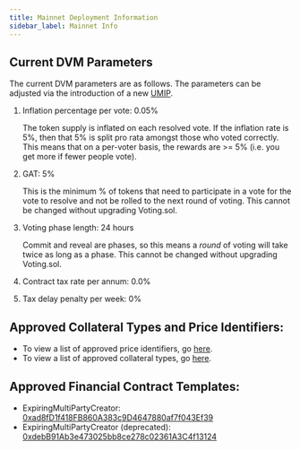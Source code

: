 ```yaml
---
title: Mainnet Deployment Information
sidebar_label: Mainnet Info
---
```


## Current DVM Parameters

The current DVM parameters are as follows. The parameters can be adjusted via
the introduction of a new [UMIP](uma-tokenholders/umips.md).

1. Inflation percentage per vote: 0.05%

   The token supply is inflated on each resolved vote. If the inflation rate is
   5%, then that 5% is split pro rata amongst those who voted correctly. This
   means that on a per-voter basis, the rewards are >= 5% (i.e. you get more if
   fewer people vote).

2. GAT: 5%

   This is the minimum % of tokens that need to participate in a vote for the
   vote to resolve and not be rolled to the next round of voting. This cannot be
   changed without upgrading Voting.sol.

3. Voting phase length: 24 hours

   Commit and reveal are phases, so this means a _round_ of voting will take
   twice as long as a phase. This cannot be changed without upgrading
   Voting.sol.

4. Contract tax rate per annum: 0.0%

5. Tax delay penalty per week: 0%

## Approved Collateral Types and Price Identifiers:

- To view a list of approved price identifiers, go [here](/uma-tokenholders/adding-price-id#list-of-approved-price-identifiers).
- To view a list of approved collateral types, go [here](/uma-tokenholders/adding-price-id#list-of-approved-collateral-currencies).

## Approved Financial Contract Templates:

- ExpiringMultiPartyCreator:
  [0xad8fD1f418FB860A383c9D4647880af7f043Ef39](https://etherscan.io/address/0xad8fD1f418FB860A383c9D4647880af7f043Ef39)
- ExpiringMultiPartyCreator (deprecated):
  [0xdebB91Ab3e473025bb8ce278c02361A3C4f13124](https://etherscan.io/address/0xdebB91Ab3e473025bb8ce278c02361A3C4f13124)
